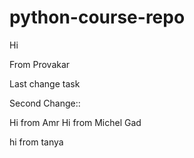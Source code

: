 # python-course-repo
Hi 

From  Provakar
 
Last change task

Second Change::

Hi from Amr
Hi from Michel Gad

hi from tanya